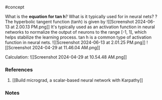 #concept

What is the **equation for tan h**? What is it typically used for in neural nets?
?
The hyperbolic tangent function (tanh) is given by
![[Screenshot 2024-06-13 at 2.00.13 PM.png]]
It's typically used as an activation function in neural networks to normalize the output of neurons to the range [-1, 1], which helps stabilize the learning process.
tan h is a common type of activation function in neural nets.
![[Screenshot 2024-06-13 at 2.01.25 PM.png]]
![[Screenshot 2024-04-29 at 11.46.04 AM.png]]
<!--SR:!2024-09-02,28,230-->


Calculation: ![[Screenshot 2024-04-29 at 10.54.48 AM.png]]

### References
1. [[Build micrograd, a scalar-based neural network with Karpathy]]

### Notes




